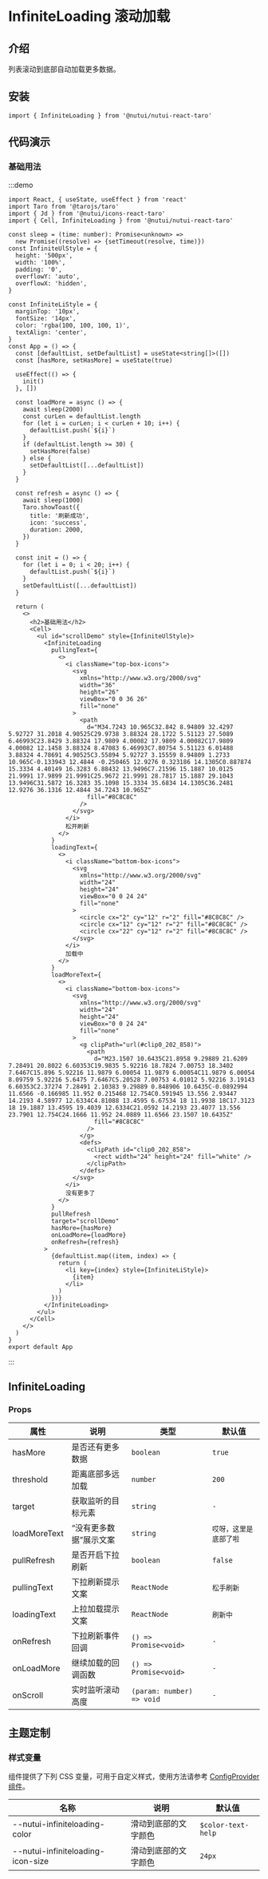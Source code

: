 # InfiniteLoading 滚动加载

## 介绍

列表滚动到底部自动加载更多数据。

## 安装

```tsx
import { InfiniteLoading } from '@nutui/nutui-react-taro'
```

## 代码演示

### 基础用法

:::demo

```tsx
import React, { useState, useEffect } from 'react'
import Taro from '@tarojs/taro'
import { Jd } from '@nutui/icons-react-taro'
import { Cell, InfiniteLoading } from '@nutui/nutui-react-taro'

const sleep = (time: number): Promise<unknown> =>
  new Promise((resolve) => {setTimeout(resolve, time)})
const InfiniteUlStyle = {
  height: '500px',
  width: '100%',
  padding: '0',
  overflowY: 'auto',
  overflowX: 'hidden',
}

const InfiniteLiStyle = {
  marginTop: '10px',
  fontSize: '14px',
  color: 'rgba(100, 100, 100, 1)',
  textAlign: 'center',
}
const App = () => {
  const [defaultList, setDefaultList] = useState<string[]>([])
  const [hasMore, setHasMore] = useState(true)

  useEffect(() => {
    init()
  }, [])

  const loadMore = async () => {
    await sleep(2000)
    const curLen = defaultList.length
    for (let i = curLen; i < curLen + 10; i++) {
      defaultList.push(`${i}`)
    }
    if (defaultList.length >= 30) {
      setHasMore(false)
    } else {
      setDefaultList([...defaultList])
    }
  }

  const refresh = async () => {
    await sleep(1000)
    Taro.showToast({
      title: '刷新成功',
      icon: 'success',
      duration: 2000,
    })
  }

  const init = () => {
    for (let i = 0; i < 20; i++) {
      defaultList.push(`${i}`)
    }
    setDefaultList([...defaultList])
  }

  return (
    <>
      <h2>基础用法</h2>
      <Cell>
        <ul id="scrollDemo" style={InfiniteUlStyle}>
          <InfiniteLoading
            pullingText={
              <>
                <i className="top-box-icons">
                  <svg
                    xmlns="http://www.w3.org/2000/svg"
                    width="36"
                    height="26"
                    viewBox="0 0 36 26"
                    fill="none"
                  >
                    <path
                      d="M34.7243 10.965C32.842 8.94809 32.4297 5.92727 31.2018 4.90525C29.9738 3.88324 28.1722 5.51123 27.5089 6.46993C23.8429 3.88324 17.9809 4.00082 17.9809 4.00082C17.9809 4.00082 12.1458 3.88324 8.47083 6.46993C7.80754 5.51123 6.01488 3.88324 4.78691 4.90525C3.55894 5.92727 3.15559 8.94809 1.2733 10.965C-0.133943 12.4844 -0.250465 12.9276 0.323186 14.1305C0.887874 15.3334 4.40149 16.3283 6.88432 13.9496C7.21596 15.1887 10.0125 21.9991 17.9899 21.9991C25.9672 21.9991 28.7817 15.1887 29.1043 13.9496C31.5872 16.3283 35.1098 15.3334 35.6834 14.1305C36.2481 12.9276 36.1316 12.4844 34.7243 10.965Z"
                      fill="#8C8C8C"
                    />
                  </svg>
                </i>
                松开刷新
              </>
            }
            loadingText={
              <>
                <i className="bottom-box-icons">
                  <svg
                    xmlns="http://www.w3.org/2000/svg"
                    width="24"
                    height="24"
                    viewBox="0 0 24 24"
                    fill="none"
                  >
                    <circle cx="2" cy="12" r="2" fill="#8C8C8C" />
                    <circle cx="12" cy="12" r="2" fill="#8C8C8C" />
                    <circle cx="22" cy="12" r="2" fill="#8C8C8C" />
                  </svg>
                </i>
                加载中
              </>
            }
            loadMoreText={
              <>
                <i className="bottom-box-icons">
                  <svg
                    xmlns="http://www.w3.org/2000/svg"
                    width="24"
                    height="24"
                    viewBox="0 0 24 24"
                    fill="none"
                  >
                    <g clipPath="url(#clip0_202_858)">
                      <path
                        d="M23.1507 10.6435C21.8958 9.29889 21.6209 7.28491 20.8022 6.60353C19.9835 5.92216 18.7824 7.00753 18.3402 7.6467C15.896 5.92216 11.9879 6.00054 11.9879 6.00054C11.9879 6.00054 8.09759 5.92216 5.6475 7.6467C5.20528 7.00753 4.01012 5.92216 3.19143 6.60353C2.37274 7.28491 2.10383 9.29889 0.848906 10.6435C-0.0892994 11.6566 -0.166985 11.952 0.215468 12.754C0.591945 13.556 2.93447 14.2193 4.58977 12.6334C4.81088 13.4595 6.67534 18 11.9938 18C17.3123 18 19.1887 13.4595 19.4039 12.6334C21.0592 14.2193 23.4077 13.556 23.7901 12.754C24.1666 11.952 24.0889 11.6566 23.1507 10.6435Z"
                        fill="#8C8C8C"
                      />
                    </g>
                    <defs>
                      <clipPath id="clip0_202_858">
                        <rect width="24" height="24" fill="white" />
                      </clipPath>
                    </defs>
                  </svg>
                </i>
                没有更多了
              </>
            }
            pullRefresh
            target="scrollDemo"
            hasMore={hasMore}
            onLoadMore={loadMore}
            onRefresh={refresh}
          >
            {defaultList.map((item, index) => {
              return (
                <li key={index} style={InfiniteLiStyle}>
                  {item}
                </li>
              )
            })}
          </InfiniteLoading>
        </ul>
      </Cell>
    </>
  )
}
export default App
```

:::

## InfiniteLoading

### Props

| 属性 | 说明 | 类型 | 默认值 |
| --- | --- | --- | --- |
| hasMore | 是否还有更多数据 | `boolean` | `true` |
| threshold | 距离底部多远加载 | `number` | `200` |
| target | 获取监听的目标元素 | `string` | `-` |
| loadMoreText | “没有更多数据”展示文案 | `string` | `哎呀，这里是底部了啦` |
| pullRefresh | 是否开启下拉刷新 | `boolean` | `false` |
| pullingText | 下拉刷新提示文案 | `ReactNode` | `松手刷新` |
| loadingText | 上拉加载提示文案 | `ReactNode` | `刷新中` |
| onRefresh | 下拉刷新事件回调 | `() => Promise<void>` | `-` |
| onLoadMore | 继续加载的回调函数 | `() => Promise<void>` | `-` |
| onScroll | 实时监听滚动高度 | `(param: number) => void` | `-` |

## 主题定制

### 样式变量

组件提供了下列 CSS 变量，可用于自定义样式，使用方法请参考 [ConfigProvider 组件](#/zh-CN/component/configprovider)。

| 名称 | 说明 | 默认值 |
| --- | --- | --- |
| \--nutui-infiniteloading-color | 滑动到底部的文字颜色 | `$color-text-help` |
| \--nutui-infiniteloading-icon-size | 滑动到底部的文字颜色 | `24px` |
